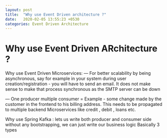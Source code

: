 ```yaml
---
layout: post
title:  "Why use Event Driven architecture ?"
date:   2020-02-05 13:55:23 +0530
categories: Event Driven Architecture
---
```


# Why use Event Driven ARchitecture ? 

Why use Event Driven Microservices:
— For better scalability by being asynchronous, say for example in your system during user creation/registration - you will have to send an email.
It does not make sense to make that process synchronous as the SMTP server can be down

— One producer multiple consumer 
	= Example - some change made by the customer in the frontend to his billing address.
	 This needs to be propagated to multiple backend Microservices like credit , debit , loans etc.


Why use Spring Kafka :
 lets us write both producer and consumer side without any bootstrapping, we can just write our business logic
Basically 3 types
